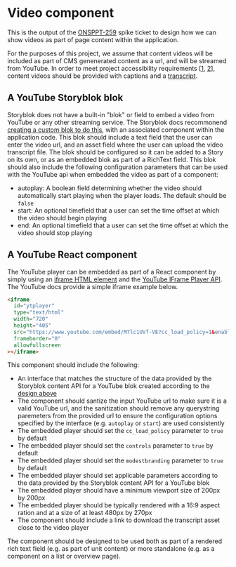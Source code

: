 # Video component

This is the output of the [ONSPPT-259](https://anddigitaltransformation.atlassian.net/browse/ONSPPT-359) spike ticket to design how we can show videos as part of page content within the application.

For the purposes of this project, we assume that content videos will be included as part of CMS genenerated content as a url, and will be streamed from YouTube. In order to meet project accessibility requirements \[[1], [2]\], content videos should be provided with captions and a [transcript](https://www.w3.org/WAI/media/av/transcripts/).

## A YouTube Storyblok blok

Storyblok does not have a built-in "blok" or field to embed a video from YouTube or any other streaming service. The Storyblok docs recommonend [creating a custom blok to do this](https://www.storyblok.com/tp/add-youtube-to-headless-cms), with an associated component within the application code. This blok should include a text field that the user can enter the video url, and an asset field where the user can upload the video transcript file. The blok should be configured so it can be added to a Story on its own, or as an embedded blok as part of a RichText field. This blok should also include the following configuration parameters that can be used with the YouTube api when embedded the video as part of a component:

- autoplay: A boolean field determining whether the video should automatically start playing when the player loads. The default should be `false`
- start: An optional timefield that a user can set the time offset at which the video should begin playing
- end: An optional timefield that a user can set the time offset at which the video should stop playing

## A YouTube React component

The YouTube player can be embedded as part of a React component by simply using an [iframe HTML element](https://developer.mozilla.org/en-US/docs/Web/HTML/Reference/Elements/iframe) and the [YouTube IFrame Player API](https://developers.google.com/youtube/iframe_api_reference). The YouTube docs provide a simple iframe example below.

```html
<iframe
  id="ytplayer"
  type="text/html"
  width="720"
  height="405"
  src="https://www.youtube.com/embed/M7lc1UVf-VE?cc_load_policy=1&enablejsapi=1"
  frameborder="0"
  allowfullscreen
></iframe>
```

This component should include the following:

- An interface that matches the structure of the data provided by the Storyblok content API for a YouTube blok created according to the [design above](#a-youtube-storyblok-blok)
- The component should santize the input YouTube url to make sure it is a valid YouTube url, and the sanitization should remove any querystring paremeters from the provided url to ensure the configuration options specified by the interface (e.g. `autoplay` or `start`) are used consistently
- The embedded player should set the `cc_load_policy` parameter to `true` by default
- The embedded player should set the `controls` parameter to `true` by default
- The embedded player should set the `modestbranding` parameter to `true` by default
- The embedded player should set applicable parameters according to the data provided by the Storyblok content API for a YouTube blok
- The embedded player should have a minimum viewport size of 200px by 200px
- The embedded player should be typically rendered with a 16:9 aspect ration and at a size of at least 480px by 270px
- The component should include a link to download the transcript asset close to the video player

The component should be designed to be used both as part of a rendered rich text field (e.g. as part of unit content) or more standalone (e.g. as a component on a list or overview page).

[1]: ../non-functional-requirements/accessibility.md#accessibility-1
[2]: ../non-functional-requirements/content.md#content-video-14
